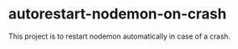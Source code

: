 # autorestart-nodemon-on-crash

This project is to restart nodemon automatically in case of a crash.
